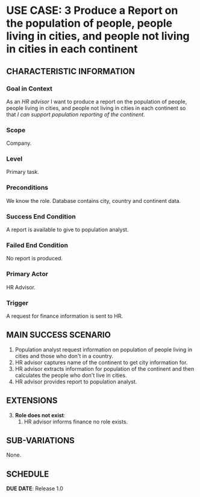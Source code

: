 # USE CASE: 3 Produce a Report on the population of people, people living in cities, and people not living in cities in each continent
## CHARACTERISTIC INFORMATION

### Goal in Context

As an *HR advisor* I want to produce a report on the population of people, people living in cities, and people not living in cities in each continent so that *I can support population reporting of the continent.*

### Scope

Company.

### Level

Primary task.

### Preconditions

We know the role.  Database contains  city, country and continent data.

### Success End Condition

A report is available to give to population analyst.

### Failed End Condition

No report is produced.

### Primary Actor

HR Advisor.

### Trigger

A request for finance information is sent to HR.

## MAIN SUCCESS SCENARIO
1. Population analyst request information on population of people living in cities and those who don't in a country.
2. HR advisor captures name of the continent to get city information for.
3. HR advisor extracts  information for population of the continent and then calculates the people who don't live in cities.
4. HR advisor provides report to population analyst.

## EXTENSIONS

3. **Role does not exist**:
    1. HR advisor informs finance no role exists.

## SUB-VARIATIONS

None.

## SCHEDULE

**DUE DATE**: Release 1.0